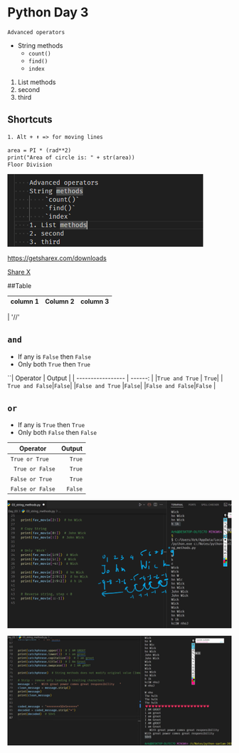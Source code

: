 # Python Day 3

    Advanced operators

- String methods
  - `count()`
  - `find()`
  - `index`

1. List methods
2. second
3. third

## Shortcuts

    1. Alt + ⬆️ => for moving lines

```Py
area = PI * (rad**2)
print("Area of circle is: " + str(area))
Floor Division
```

![alt text](image.png)

https://getsharex.com/downloads

[Share X](https://getsharex.com/downloads)

##Table

| column 1 | Column 2 | column 3 |
| -------- | -------- | -------- |

| '//'

## `and`

- If any is `False` then `False`
- Only both `True` then `True`

``| Operator          |  Output |
| ----------------- | ------: |
|`True and True`  | `True`|
|` True and False`|`False`|
|`False and True` |`False`|
|`False and False`|`False` |

## `or`

- If any is `True` then `True`
- Only both `False` then `False`

| Operator         |  Output |
| ---------------- | ------: |
| `True or True`   |  `True` |
| ` True or False` |  `True` |
| `False or True`  |  `True` |
| `False or False` | `False` |

![alt text](image-1.png)

![alt text](image-2.png)
